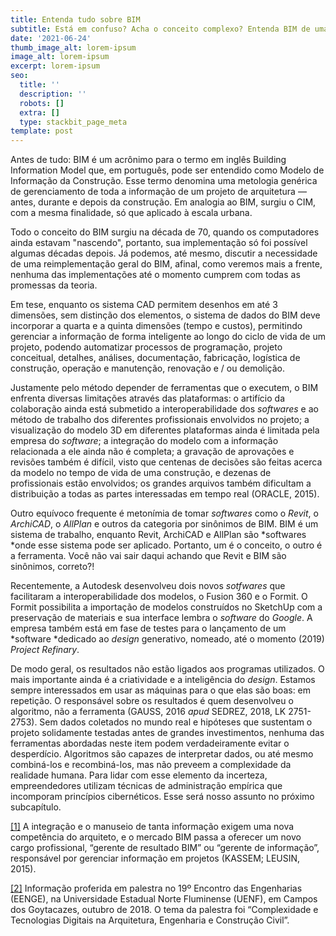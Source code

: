 ```yaml
---
title: Entenda tudo sobre BIM
subtitle: Está em confuso? Acha o conceito complexo? Entenda BIM de uma vez por todas.
date: '2021-06-24'
thumb_image_alt: lorem-ipsum
image_alt: lorem-ipsum
excerpt: lorem-ipsum
seo:
  title: ''
  description: ''
  robots: []
  extra: []
  type: stackbit_page_meta
template: post
---
```

Antes de tudo: BIM é um acrônimo para o termo em inglês Building Information Model que, em português, pode ser entendido como Modelo de Informação da Construção. Esse termo denomina uma metologia genérica de gerenciamento de toda a informação de um projeto de arquitetura — antes, durante e depois da construção. Em analogia ao BIM, surgiu o CIM, com a mesma finalidade, só que aplicado à escala urbana.

Todo o conceito do BIM surgiu na década de 70, quando os computadores ainda estavam "nascendo", portanto, sua implementação só foi possível algumas décadas depois. Já podemos, até mesmo, discutir a necessidade de uma reimplementação geral do BIM, afinal, como veremos mais a frente, nenhuma das implementações até o momento cumprem com todas as promessas da teoria.

Em tese, enquanto os sistema CAD permitem desenhos em até 3 dimensões, sem distinção dos elementos, o sistema de dados do BIM
deve incorporar a quarta e a quinta dimensões (tempo e custos), permitindo gerenciar a informação de forma inteligente ao longo do ciclo de vida de um projeto, podendo automatizar processos de programação, projeto conceitual, detalhes, análises, documentação, fabricação, logística de construção, operação e manutenção, renovação e / ou demolição.

Justamente pelo método depender de ferramentas que o executem, o BIM enfrenta diversas limitações através das plataformas: o artifício da colaboração ainda está submetido a interoperabilidade dos *softwares* e ao método de trabalho dos diferentes profissionais envolvidos no projeto; a visualização do modelo 3D em diferentes plataformas ainda é limitada pela empresa do *software*; a integração do modelo com a informação relacionada a ele ainda não é completa; a gravação de aprovações e revisões também é difícil, visto que centenas de decisões são feitas acerca da modelo no tempo de vida de uma construção, e dezenas de profissionais estão envolvidos; os grandes arquivos também dificultam a distribuição a todas as partes interessadas em tempo real (ORACLE, 2015).

Outro equívoco frequente é metonímia de tomar *softwares* como o *Revit*, o *ArchiCAD*, o *AllPlan* e outros da categoria por sinônimos de BIM. BIM é um sistema de trabalho, enquanto Revit, ArchiCAD e AllPlan são *softwares *onde esse sistema pode ser aplicado. Portanto, um é o conceito, o outro é a ferramenta. Você não vai sair daqui achando que Revit e BIM são sinônimos, correto?!

Recentemente, a Autodesk desenvolveu dois novos *sotfwares* que facilitaram a interoperabilidade dos modelos, o Fusion 360 e o Formit. O Formit possibilita a importação de modelos construídos no SketchUp com a preservação de materiais e sua interface lembra o *software* do *Google*. A empresa também está em fase de testes para o lançamento de um *software *dedicado ao *design* generativo, nomeado, até o momento (2019) *Project Refinary*.

De modo geral, os resultados não estão ligados aos programas utilizados. O mais importante ainda é a criatividade e a inteligência do *design*. Estamos sempre interessados em usar as máquinas para o que elas são boas: em repetição. O responsável sobre os resultados é quem desenvolveu o algoritmo, não a ferramenta (GAUSS, 2016 *apud* SEDREZ, 2018, LK 2751-2753). Sem dados coletados no mundo real e hipóteses que sustentam o projeto solidamente testadas antes de grandes investimentos, nenhuma das ferramentas abordadas neste item podem verdadeiramente evitar o desperdício. Algoritmos são capazes de interpretar dados, ou até mesmo combiná-los e recombiná-los, mas não preveem a complexidade da realidade humana. Para lidar com esse elemento da incerteza, empreendedores utilizam técnicas de administração empírica que incomporam princípios cibernéticos. Esse será nosso assunto no próximo subcapítulo.

[\[1\]](#\_ftnref1) A integração e o manuseio de tanta informação exigem uma nova competência do arquiteto, e o mercado BIM passa a oferecer um novo cargo
profissional, “gerente de resultado BIM” ou “gerente de informação”, responsável por gerenciar informação em projetos (KASSEM; LEUSIN, 2015).

[\[2\]](#\_ftnref2) Informação proferida em palestra no 19º Encontro das Engenharias (EENGE), na Universidade Estadual Norte Fluminense (UENF), em Campos dos Goytacazes, outubro de 2018. O tema da palestra foi “Complexidade e Tecnologias Digitais na Arquitetura, Engenharia e Construção Civil”.
